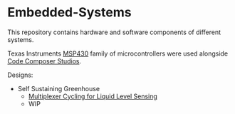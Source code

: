 # Embedded-Systems

This repository contains hardware and software components of different systems.

Texas Instruments [MSP430](https://www.ti.com/microcontrollers-mcus-processors/microcontrollers/msp430-microcontrollers/overview.html?keyMatch=MSP430) family of microcontrollers were used alongside [Code Composer Studios](https://www.ti.com/tool/CCSTUDIO?keyMatch=CCS).

Designs:
- Self Sustaining Greenhouse
  - [Multiplexer Cycling for Liquid Level Sensing](https://github.com/KalebOTB/Embedded-Systems/tree/main/Multiplexer_Cycling_for_Liquid_Level_Sensing)
  - WIP


